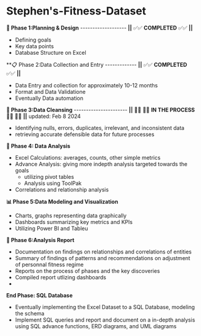 # Stephen's-Fitness-Dataset

**📝 Phase 1:Planning & Design** ------------------- **||** ✅✅ **COMPLETED** ✅✅ **||**
- Defining goals
- Key data points
- Database Structure on Excel

**📋 Phase 2:Data Collection and Entry ------------- **||** ✅✅ **COMPLETED** ✅✅ **||**
- Data Entry and collection for approximately 10-12 months
- Format and Data Validatione
- Eventually Data automation

**🧹 Phase 3:Data Cleansing** ---------------------- **||** 👨‍💻 👨‍💻 **IN THE PROCESS**👨‍💻 👨‍💻 **||** updated: Feb 8 2024
- Identifying nulls, errors, duplicates, irrelevant, and inconsistent data
- retrieving accurate defensible data for future processes

 **📓 Phase 4: Data Analysis**
- Excel Calculations: averages, counts, other simple metrics
- Advance Analysis: giving more indepth analysis targeted towards the goals
  - utilizing pivot tables
  - Analysis using ToolPak
- Correlations and relationship analysis

**📊 Phase 5:Data Modeling and Visualization**
- Charts, graphs representing data graphically
- Dashboards summarizing key metrics and KPIs
- Utilizing Power BI and Tableu

**📔 Phase 6:Analysis Report**
- Documentation on findings on relationships and correlations of entities
- Summary of findings of patterns and recommendations on adjustment of personnal fitness regime
- Reports on the process of phases and the key discoveries
- Compiled report utlizing dashboards
- 

**End Phase: SQL Database**
- Eventually implementing the Excel Dataset to a SQL Database, modeling the schema
- Implement SQL queries and report and document on a in-depth analysis using SQL advance functions, ERD diagrams, and UML diagrams
